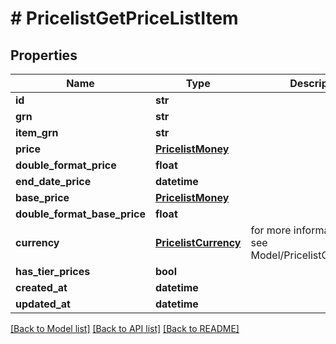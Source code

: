 # # PricelistGetPriceListItem


## Properties 


Name | Type | Description | Notes
------------ | ------------- | ------------- | -------------
**id**| **str** |   | [optional]
**grn**| **str** |   | [optional]
**item_grn**| **str** |   | [optional]
**price**| [**PricelistMoney**](PricelistMoney.md) |   | [optional]
**double_format_price**| **float** |   | [optional]
**end_date_price**| **datetime** |   | [optional]
**base_price**| [**PricelistMoney**](PricelistMoney.md) |   | [optional]
**double_format_base_price**| **float** |   | [optional]
**currency**| [**PricelistCurrency**](PricelistCurrency.md) |  for more information please, see Model/PricelistCurrency.php  | [optional] [default to PricelistCurrency.XXX]
**has_tier_prices**| **bool** |   | [optional]
**created_at**| **datetime** |   | [optional]
**updated_at**| **datetime** |   | [optional]


[[Back to Model list]](../../README.md#models) [[Back to API list]](../../README.md#endpoints) [[Back to README]](../../README.md)

